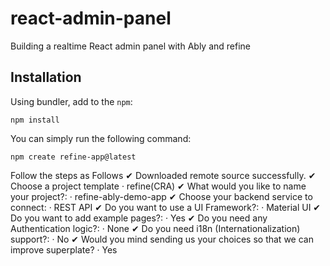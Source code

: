 # react-admin-panel
Building a realtime React admin panel with Ably and refine

 ## Installation 
 Using bundler, add to the `npm`:

```
npm install
```

You can simply run the following command:
```
npm create refine-app@latest
```
Follow the steps as Follows
✔ Downloaded remote source successfully.
✔ Choose a project template · refine(CRA)
✔ What would you like to name your project?: · refine-ably-demo-app
✔ Choose your backend service to connect: · REST API
✔ Do you want to use a UI Framework?: · Material UI
✔ Do you want to add example pages?: · Yes
✔ Do you need any Authentication logic?: · None
✔ Do you need i18n (Internationalization) support?: · No
✔ Would you mind sending us your choices so that we can improve superplate? · Yes
